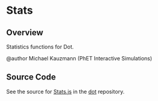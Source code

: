 # Stats

## Overview

Statistics functions for Dot.

@author Michael Kauzmann (PhET Interactive Simulations)



## Source Code

See the source for [Stats.js](https://github.com/phetsims/dot/blob/main/js/Stats.js) in the [dot](https://github.com/phetsims/dot) repository.
